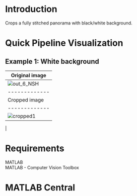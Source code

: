 # Introduction
Crops a fully stitched panorama with black/white background.

# Quick Pipeline Visualization
## Example 1: White background
| Original image |
| ------------- |
| ![out_6_NSH](https://user-images.githubusercontent.com/28588878/143262116-10a768b1-d791-4758-86a9-2d2b906e8644.jpg)|
| ------------- |
| Cropped image |
| ------------- |
| ![cropped1](https://user-images.githubusercontent.com/28588878/143262859-213860cb-1e2f-4986-9c2d-e1bec2d368a2.jpg)
|

# Requirements
MATLAB <br />
MATLAB - Computer Vision Toolbox <br />

# MATLAB Central


